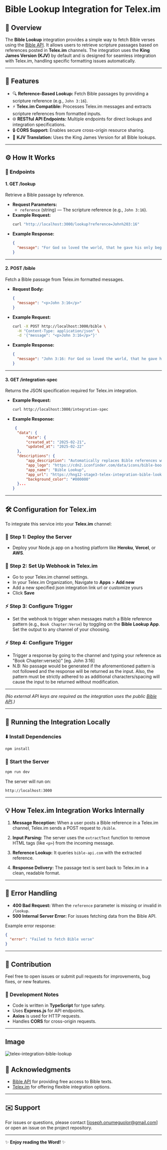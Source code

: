 # Bible Lookup Integration for Telex.im

## 📖 Overview

The **Bible Lookup** integration provides a simple way to fetch Bible verses using the [Bible API](https://bible-api.com/). It allows users to retrieve scripture passages based on references posted in **Telex.im** channels. The integration uses the **King James Version (KJV)** by default and is designed for seamless integration with Telex.im, handling specific formatting issues automatically.

---

## 🚀 Features

- 🔍 **Reference-Based Lookup:** Fetch Bible passages by providing a scripture reference (e.g., `John 3:16`).
- ⚡ **Telex.im Compatible:** Processes Telex.im messages and extracts scripture references from formatted inputs.
- 🌐 **RESTful API Endpoints:** Multiple endpoints for direct lookups and integration specifications.
- 🔒 **CORS Support:** Enables secure cross-origin resource sharing.
- 💬 **KJV Translation:** Uses the King James Version for all Bible lookups.

---

## ⚙️ How It Works

### 📡 Endpoints

#### 1. **GET /lookup**  
Retrieve a Bible passage by reference.

- **Request Parameters:**
  - `reference` (string) — The scripture reference (e.g., `John 3:16`).
- **Example Request:**
  ```bash
  curl "http://localhost:3000/lookup?reference=John%203:16"
  ```
- **Example Response:**
  ```json
  {
    "message": "For God so loved the world, that he gave his only begotten Son..."
  }
  ```

---

#### 2. **POST /bible**  
Fetch a Bible passage from Telex.im formatted messages.

- **Request Body:**
  ```json
  {
    "message": "<p>John 3:16</p>"
  }
  ```
- **Example Request:**
  ```bash
  curl -X POST http://localhost:3000/bible \
    -H "Content-Type: application/json" \
    -d '{"message": "<p>John 3:16</p>"}'
  ```
- **Example Response:**
  ```json
  {
    "message": "John 3:16: For God so loved the world, that he gave his only begotten Son..."
  }
  ```

---

#### 3. **GET /integration-spec**  
Returns the JSON specification required for Telex.im integration.

- **Example Request:**
  ```bash
  curl http://localhost:3000/integration-spec
  ```

- **Example Response:**
  ```json
   {
    "data": {
        "date": {
        "created_at": "2025-02-21",
        "updated_at": "2025-02-22"
    }, 
    "descriptions": {
        "app_description": "Automatically replaces Bible references with their passages/texts. \n Example format: Genesis 1:1, 1 John 2:1-3",
        "app_logo": "https://cdn2.iconfinder.com/data/icons/bible-books/154/search-for-text-bible-2048.png",
        "app_name": "Bible Lookup",
        "app_url": "https://hng12-stage3-telex-integration-bible-lookup-app.vercel.app",
        "background_color": "#000000"
    }...
  }
  ```

---

## 🛠️ Configuration for Telex.im

To integrate this service into your **Telex.im** channel:

### 🔌 **Step 1: Deploy the Server**
- Deploy your Node.js app on a hosting platform like **Heroku**, **Vercel**, or **AWS**.

### 🔗 **Step 2: Set Up Webhook in Telex.im**
- Go to your Telex.im channel settings.
- In your Telex.im Organization, Navigate to **Apps** > **Add new** 
- Add a new specified json integration link url or customize yours
- Click **Save**

### ⚡ **Step 3: Configure Trigger**
- Set the webhook to trigger when messages match a Bible reference pattern (e.g., `Book Chapter:Verse`) by toggling on the **Bible Lookup App**. Set the output to any channel of your choosing.

### ⚡ **Step 4: Configure Trigger**
- Trigger a response by going to the channel and typing your reference as "Book Chapter:verse(s)" [eg. John 3:16]
- N.B: No passage would be generated if the aforementioned pattern is not followed and the response will be returned as the input. Also, the pattern must be strictly adhered to as additional characters/spacing will cause the input to be returned without modification.

---


*(No external API keys are required as the integration uses the public [Bible API](https://bible-api.com/).)*

---

## 🏃 Running the Integration Locally

### ⬇️ **Install Dependencies**
```bash
npm install
```

### 🏃 **Start the Server**
```bash
npm run dev
```

The server will run on:  
```
http://localhost:3000
```

---

## 💡 How Telex.im Integration Works Internally

1. **Message Reception:** When a user posts a Bible reference in a Telex.im channel, Telex.im sends a POST request to `/bible`.

2. **Input Parsing:** The server uses the `extractText` function to remove HTML tags (like `<p>`) from the incoming message.

3. **Reference Lookup:** It queries `bible-api.com` with the extracted reference.

4. **Response Delivery:** The passage text is sent back to Telex.im in a clean, readable format.

---

## 🐛 Error Handling

- **400 Bad Request:** When the `reference` parameter is missing or invalid in `/lookup`.
- **500 Internal Server Error:** For issues fetching data from the Bible API.

Example error response:
```json
{
  "error": "Failed to fetch Bible verse"
}
```

---

## 🙌 Contribution

Feel free to open issues or submit pull requests for improvements, bug fixes, or new features.

### 🔨 Development Notes
- Code is written in **TypeScript** for type safety.
- Uses **Express.js** for API endpoints.
- **Axios** is used for HTTP requests.
- Handles **CORS** for cross-origin requests.


---


## Image

![telex-integration-bible-lookup](https://github.com/user-attachments/assets/02abb614-9917-430f-9efd-7b196c37dc49)

## 💬 Acknowledgments

- [Bible API](https://bible-api.com/) for providing free access to Bible texts.
- [Telex.im](https://telex.im/) for offering flexible integration options.

---

## ✉️ Support

For issues or questions, please contact [joseph.onumeguolor@gmail.com] or open an issue on the project repository.

---

✨ **Enjoy reading the Word!** ✨

